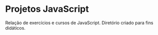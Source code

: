 # Projetos JavaScript

 Relação de exercícios e cursos de JavaScript. Diretório criado para fins didáticos.
